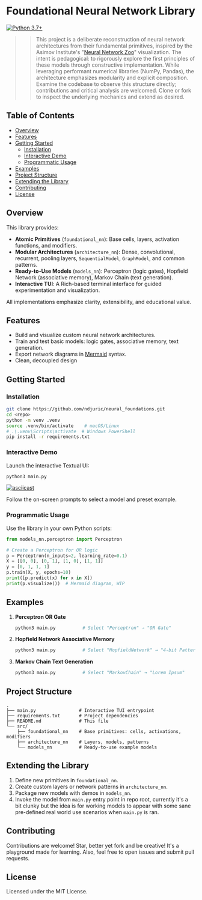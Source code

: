 # Foundational Neural Network Library

[![Python 3.7+](https://img.shields.io/badge/python-3.7%2B-blue)]()

> > This project is a deliberate reconstruction of neural network architectures from their fundamental primitives, inspired by the Asimov Institute's "[Neural Network Zoo](https://www.asimovinstitute.org/neural-network-zoo/)" visualization. The intent is pedagogical: to rigorously explore the first principles of these models through constructive implementation. While leveraging performant numerical libraries (NumPy, Pandas), the architecture emphasizes modularity and explicit composition. Examine the codebase to observe this structure directly; contributions and critical analysis are welcomed. Clone or fork to inspect the underlying mechanics and extend as desired.

## Table of Contents

- [Overview](#overview)
- [Features](#features)
- [Getting Started](#getting-started)
  - [Installation](#installation)
  - [Interactive Demo](#interactive-demo)
  - [Programmatic Usage](#programmatic-usage)
- [Examples](#examples)
- [Project Structure](#project-structure)
- [Extending the Library](#extending-the-library)
- [Contributing](#contributing)
- [License](#license)

## Overview

This library provides:

- **Atomic Primitives** (`foundational_nn`): Base cells, layers, activation functions, and modifiers.
- **Modular Architectures** (`architecture_nn`): Dense, convolutional, recurrent, pooling layers, `SequentialModel`, `GraphModel`, and common patterns.
- **Ready-to-Use Models** (`models_nn`): Perceptron (logic gates), Hopfield Network (associative memory), Markov Chain (text generation).
- **Interactive TUI**: A Rich-based terminal interface for guided experimentation and visualization.

All implementations emphasize clarity, extensibility, and educational value.

## Features

- Build and visualize custom neural network architectures.
- Train and test basic models: logic gates, associative memory, text generation.
- Export network diagrams in [Mermaid](https://mermaid-js.github.io) syntax.
- Clean, decoupled design 

## Getting Started

### Installation

```bash
git clone https://github.com/ndjuric/neural_foundations.git
cd <repo>
python -m venv .venv
source .venv/bin/activate    # macOS/Linux
# .\.venv\Scripts\activate  # Windows PowerShell
pip install -r requirements.txt
```

### Interactive Demo

Launch the interactive Textual UI:

```bash
python3 main.py
```
[![asciicast](https://asciinema.org/a/ZT4RB2oPUBShiIG5SvduqTWU1.svg)](https://asciinema.org/a/ZT4RB2oPUBShiIG5SvduqTWU1)

Follow the on-screen prompts to select a model and preset example.

### Programmatic Usage

Use the library in your own Python scripts:

```python
from models_nn.perceptron import Perceptron

# Create a Perceptron for OR logic
p = Perceptron(n_inputs=2, learning_rate=0.1)
X = [[0, 0], [0, 1], [1, 0], [1, 1]]
y = [0, 1, 1, 1]
p.train(X, y, epochs=10)
print([p.predict(x) for x in X])
print(p.visualize())  # Mermaid diagram, WIP
```

## Examples

1. **Perceptron OR Gate**
   ```bash
   python3 main.py          # Select "Perceptron" → "OR Gate"
   ```

2. **Hopfield Network Associative Memory**
   ```bash
   python3 main.py          # Select "HopfieldNetwork" → "4-bit Patterns"
   ```

3. **Markov Chain Text Generation**
   ```bash
   python3 main.py          # Select "MarkovChain" → "Lorem Ipsum"
   ```

## Project Structure

```text
.
├── main.py                # Interactive TUI entrypoint
├── requirements.txt       # Project dependencies
├── README.md              # This file
└── src/
    ├── foundational_nn    # Base primitives: cells, activations, modifiers
    ├── architecture_nn    # Layers, models, patterns
    └── models_nn          # Ready-to-use example models
```

## Extending the Library

1. Define new primitives in `foundational_nn`.
2. Create custom layers or network patterns in `architecture_nn`.
3. Package new models with demos in `models_nn`.
4. Invoke the model from `main.py` entry point in repo root, currently it's a bit clunky but the idea is for working models to appear with some sane pre-defined real world use scenarios when `main.py` is ran.

## Contributing

Contributions are welcome! Star, better yet fork and be creative! It's a playground made for learning. Also, feel free to open issues and submit pull requests.

## License

Licensed under the MIT License.
